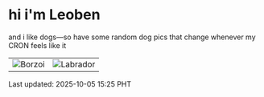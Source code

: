 # hi i'm Leoben

and i like dogs—so have some random dog pics that change whenever my CRON feels like it

|  |  |
|--------|----------|
| ![Borzoi](https://random-dog-vercel.vercel.app/api/random-borzoi?v=1759649150) | ![Labrador](https://random-dog-vercel.vercel.app/api/random-labrador?v=1759649150) |

Last updated: 2025-10-05 15:25 PHT
